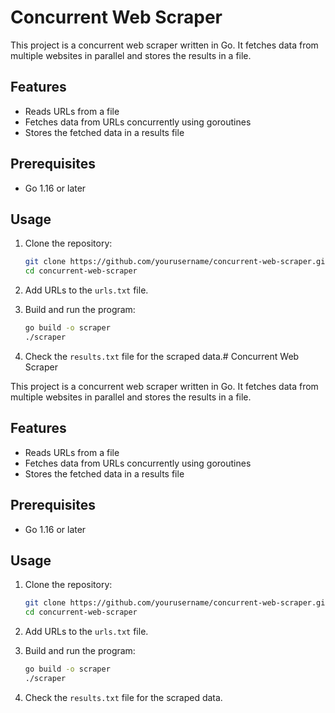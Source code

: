 # Concurrent Web Scraper

This project is a concurrent web scraper written in Go. It fetches data from multiple websites in parallel and stores the results in a file.

## Features

- Reads URLs from a file
- Fetches data from URLs concurrently using goroutines
- Stores the fetched data in a results file

## Prerequisites

- Go 1.16 or later

## Usage

1. Clone the repository:

    ```bash
    git clone https://github.com/yourusername/concurrent-web-scraper.git
    cd concurrent-web-scraper
    ```

2. Add URLs to the `urls.txt` file.

3. Build and run the program:

    ```bash
    go build -o scraper
    ./scraper
    ```

4. Check the `results.txt` file for the scraped data.# Concurrent Web Scraper

This project is a concurrent web scraper written in Go. It fetches data from multiple websites in parallel and stores the results in a file.

## Features

- Reads URLs from a file
- Fetches data from URLs concurrently using goroutines
- Stores the fetched data in a results file

## Prerequisites

- Go 1.16 or later

## Usage

1. Clone the repository:

    ```bash
    git clone https://github.com/yourusername/concurrent-web-scraper.git
    cd concurrent-web-scraper
    ```

2. Add URLs to the `urls.txt` file.

3. Build and run the program:

    ```bash
    go build -o scraper
    ./scraper
    ```

4. Check the `results.txt` file for the scraped data.